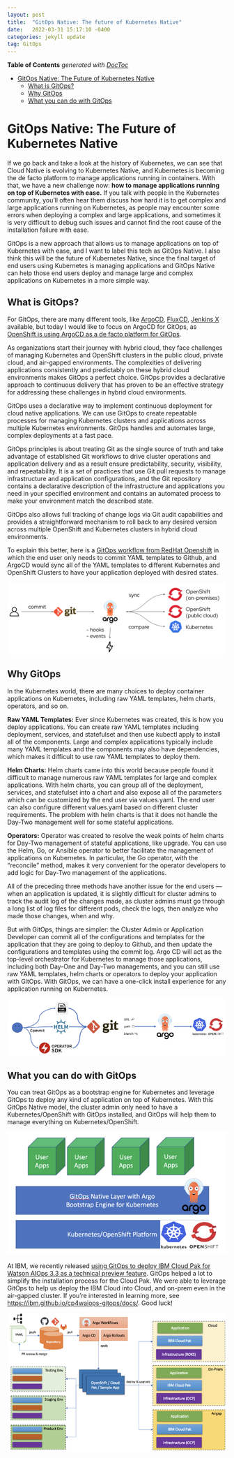 ```yaml
---
layout: post
title:  "GitOps Native: The future of Kubernetes Native"
date:   2022-03-31 15:17:10 -0400
categories: jekyll update
tag: GitOps
---
```


<!-- START doctoc generated TOC please keep comment here to allow auto update -->
<!-- DON'T EDIT THIS SECTION, INSTEAD RE-RUN doctoc TO UPDATE -->
**Table of Contents**  *generated with [DocToc](https://github.com/thlorenz/doctoc)*

- [GitOps Native: The Future of Kubernetes Native](#gitops-native-the-future-of-kubernetes-native)
  - [What is GitOps?](#what-is-gitops)
  - [Why GitOps](#why-gitops)
  - [What you can do with GitOps](#what-you-can-do-with-gitops)

<!-- END doctoc generated TOC please keep comment here to allow auto update -->

# GitOps Native: The Future of Kubernetes Native

If we go back and take a look at the history of Kubernetes, we can see that Cloud Native is evolving to Kubernetes Native, and Kubernetes is becoming the de facto platform to manage applications running in containers. With that, we have a new challenge now: **how to manage applications running on top of Kubernetes with ease.** If you talk with people in the Kubernetes community, you’ll often hear them discuss how hard it is to get complex and large applications running on Kubernetes, as people may encounter some errors when deploying a complex and large applications, and sometimes it is very difficult to debug such issues and cannot find the root cause of the installation failure with ease.

GitOps is a new approach that allows us to manage applications on top of Kubernetes with ease, and I want to label this tech as GitOps Native. I also think this will be the future of Kubernetes Native, since the final target of end users using Kubernetes is managing applications and GitOps Native can help those end users deploy and manage large and complex applications on Kubernetes in a more simple way.

## What is GitOps?

For GitOps, there are many different tools, like [ArgoCD](https://argoproj.github.io/cd/), [FluxCD](https://fluxcd.io/), [Jenkins X](https://jenkins-x.io/) available, but today I would like to focus on ArgoCD for GitOps, as [OpenShift is using ArgoCD as a de facto platform for GitOps](https://cloud.redhat.com/blog/announcing-openshift-gitops).

As organizations start their journey with hybrid cloud, they face challenges of managing Kubernetes and OpenShift clusters in the public cloud, private cloud, and air-gapped environments. The complexities of delivering applications consistently and predictably on these hybrid cloud environments makes GitOps a perfect choice. GitOps provides a declarative approach to continuous delivery that has proven to be an effective strategy for addressing these challenges in hybrid cloud environments.

GitOps uses a declarative way to implement continuous deployment for cloud native applications. We can use GitOps to create repeatable processes for managing Kubernetes clusters and applications across multiple Kubernetes environments. GitOps handles and automates large, complex deployments at a fast pace.

GitOps principles is about treating Git as the single source of truth and take advantage of established Git workflows to drive cluster operations and application delivery and as a result ensure predictability, security, visibility, and repeatability. It is a set of practices that use Git pull requests to manage infrastructure and application configurations, and the Git repository contains a declarative description of the infrastructure and applications you need in your specified environment and contains an automated process to make your environment match the described state.

GitOps also allows full tracking of change logs via Git audit capabilities and provides a straightforward mechanism to roll back to any desired version across multiple OpenShift and Kubernetes clusters in hybrid cloud environments.

To explain this better, here is a [GitOps workflow from RedHat Openshift](https://cloud.redhat.com/blog/announcing-openshift-gitops) in which the end user only needs to commit YAML templates to Github, and ArgoCD would sync all of the YAML templates to different Kubernetes and OpenShift Clusters to have your application deployed with desired states.

![w](/images/argo-workflow.png)

## Why GitOps

In the Kubernetes world, there are many choices to deploy container applications on Kubernetes, including raw YAML templates, helm charts, operators, and so on.

**Raw YAML Templates:** Ever since Kubernetes was created, this is how you deploy applications. You can create raw YAML templates including deployment, services, and statefulset and then use kubectl apply to install all of the components. Large and complex applications typically include many YAML templates and the components may also have dependencies, which makes it difficult to use raw YAML templates to deploy them.

**Helm Charts:** Helm charts came into this world because people found it difficult to manage numerous raw YAML templates for large and complex applications. With helm charts, you can group all of the deployment, services, and statefulset into a chart and also expose all of the parameters which can be customized by the end user via values.yaml. The end user can also configure different values.yaml based on different cluster requirements. The problem with helm charts is that it does not handle the Day-Two management well for some stateful applications.

**Operators:** Operator was created to resolve the weak points of helm charts for Day-Two management of stateful applications, like upgrade. You can use the Helm, Go, or Ansible operator to better facilitate the management of applications on Kubernetes. In particular, the Go operator, with the “reconcile” method, makes it very convenient for the operator developers to add logic for Day-Two management of the applications.

All of the preceding three methods have another issue for the end users — when an application is updated, it is slightly difficult for cluster admins to track the audit log of the changes made, as cluster admins must go through a long list of log files for different pods, check the logs, then analyze who made those changes, when and why.

But with GitOps, things are simpler: the Cluster Admin or Application Developer can commit all of the configurations and templates for the application that they are going to deploy to Github, and then update the configurations and templates using the commit log. Argo CD will act as the top-level orchestrator for Kubernetes to manage those applications, including both Day-One and Day-Two managements, and you can still use raw YAML templates, helm charts or operators to deploy your application with GitOps. With GitOps, we can have a one-click install experience for any application running on Kubernetes.

![w](/images/argo-every-deploy.png)

## What you can do with GitOps

You can treat GitOps as a bootstrap engine for Kubernetes and leverage GitOps to deploy any kind of application on top of Kubernetes. With this GitOps Native model, the cluster admin only need to have a Kubernetes/OpenShift with GitOps installed, and GitOps will help them to manage everything on Kubernetes/OpenShift.

![w](/images/argo-boot-strap.png)

At IBM, we recently released [using GitOps to deploy IBM Cloud Pak for Watson AIOps 3.3 as a technical preview feature](https://www.ibm.com/docs/en/cloud-paks/cloud-pak-watson-aiops/3.3.0?topic=notes-whats-new#preview). GitOps helped a lot to simplify the installation process for the Cloud Pak. We were able to leverage GitOps to help us deploy the IBM Cloud into Cloud, and on-prem even in the air-gapped cluster. If you’re interested in learning more, see https://ibm.github.io/cp4waiops-gitops/docs/. Good luck!

![w](/images/argo-cloud-pak.png)